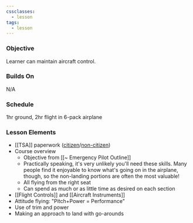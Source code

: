 ```yaml
---
cssclasses:
  - lesson
tags:
  - lesson
---
```

### Objective
Learner can maintain aircraft control.

### Builds On
N/A

### Schedule
1hr ground, 2hr flight in 6-pack airplane

### Lesson Elements
- [[TSA]] paperwork ([citizen](https://www.aopa.org/advocacy/pilots/alien-flight-training-program/us-citizens-seeking-flight-training)/[non-citizen](https://www.aopa.org/advocacy/pilots/alien-flight-training-program/aliens-and-non-us-citizens-seeking-flight-training))
- Course overview
	- Objective from [[~ Emergency Pilot Outline]]
	- Practically speaking, it's very unlikely you'll need these skills. Many people find it enjoyable to know what's going on in the airplane, though, so the non-landing portions are often the most valuable!
	- All flying from the right seat
	- Can spend as much or as little time as desired on each section
- [[Flight Controls]] and [[Aircraft Instruments]]
- Attitude flying: "Pitch+Power = Performance"
- Use of trim and power
- Making an approach to land with go-arounds